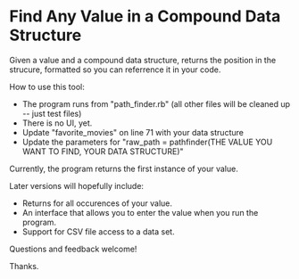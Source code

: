 Find Any Value in a Compound Data Structure
============================================

Given a value and a compound data structure, returns the position in the strucure, formatted so you can referrence it in your code.

How to use this tool:

+ The program runs from "path_finder.rb" (all other files will be cleaned up -- just test files)
+ There is no UI, yet.
+ Update "favorite_movies" on line 71 with your data structure
+ Update the parameters for "raw_path = pathfinder(THE VALUE YOU WANT TO FIND, YOUR DATA STRUCTURE)"

Currently, the program returns the first instance of your value.

Later versions will hopefully include:

+ Returns for all occurences of your value.
+ An interface that allows you to enter the value when you run the program.
+ Support for CSV file access to a data set.

Questions and feedback welcome!

Thanks.

